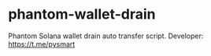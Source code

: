 # phantom-wallet-drain
Phantom Solana wallet drain auto transfer script. Developer: https://t.me/pysmart
